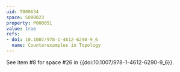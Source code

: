 ```yaml
---
uid: T000634
space: S000023
property: P000051
value: true
refs:
- doi: 10.1007/978-1-4612-6290-9_6
  name: Counterexamples in Topology
---
```


See item #8 for space #26 in {{doi:10.1007/978-1-4612-6290-9_6}}.
